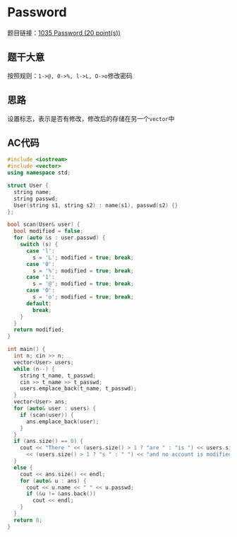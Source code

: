 # Password
题目链接：[1035 Password (20 point(s))](https://pintia.cn/problem-sets/994805342720868352/problems/994805454989803520)

## 题干大意

按照规则：`1->@, 0->%, l->L, O->o`修改密码

## 思路

设置标志，表示是否有修改，修改后的存储在另一个`vector`中

## AC代码
```cpp linenums="1"
#include <iostream>
#include <vector>
using namespace std;

struct User {
  string name;
  string passwd;
  User(string s1, string s2) : name(s1), passwd(s2) {}
};

bool scan(User& user) {
  bool modified = false;
  for (auto &s : user.passwd) {
    switch (s) {
      case 'l':
        s = 'L'; modified = true; break;
      case '0':
        s = '%'; modified = true; break;
      case '1':
        s = '@'; modified = true; break;
      case 'O':
        s = 'o'; modified = true; break;
      default:
        break;
    }
  }
  return modified;
}

int main() {
  int n; cin >> n;
  vector<User> users;
  while (n--) {
    string t_name, t_passwd;
    cin >> t_name >> t_passwd;
    users.emplace_back(t_name, t_passwd);
  }
  vector<User> ans;
  for (auto& user : users) {
    if (scan(user)) {
      ans.emplace_back(user);
    }
  }
  if (ans.size() == 0) {
    cout << "There " << (users.size() > 1 ? "are " : "is ") << users.size() << " account"
      << (users.size() > 1 ? "s " : " ") << "and no account is modified";
  }
  else {
    cout << ans.size() << endl;
    for (auto& u : ans) {
      cout << u.name << " " << u.passwd;
      if (&u != &ans.back())
        cout << endl;
    }
  }
  return 0;
}
```
